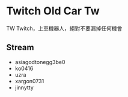 # Twitch Old Car Tw

TW Twitch，上車機器人，絕對不要漏掉任何機會

## Stream

* asiagodtonegg3be0
* ko0416
* uzra
* xargon0731
* jinnytty
